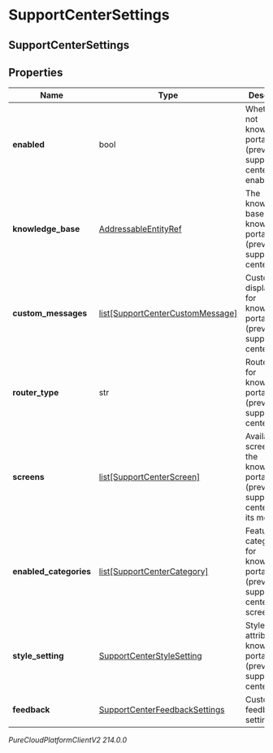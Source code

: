 # SupportCenterSettings

## SupportCenterSettings

## Properties

|Name | Type | Description | Notes|
|------------ | ------------- | ------------- | -------------|
| **enabled** | bool | Whether or not knowledge portal (previously support center) is enabled | |
| **knowledge_base** | [AddressableEntityRef](AddressableEntityRef) | The knowledge base for knowledge portal (previously support center) | |
| **custom_messages** | [list[SupportCenterCustomMessage]](SupportCenterCustomMessage) | Customizable display texts for knowledge portal (previously support center) | [optional] |
| **router_type** | str | Router type for knowledge portal (previously support center) | [optional] |
| **screens** | [list[SupportCenterScreen]](SupportCenterScreen) | Available screens for the knowledge portal (previously support center) with its modules | |
| **enabled_categories** | [list[SupportCenterCategory]](SupportCenterCategory) | Featured categories for knowledge portal (previously support center) home screen | |
| **style_setting** | [SupportCenterStyleSetting](SupportCenterStyleSetting) | Style attributes for knowledge portal (previously support center) | |
| **feedback** | [SupportCenterFeedbackSettings](SupportCenterFeedbackSettings) | Customer feedback settings | [optional] |



_PureCloudPlatformClientV2 214.0.0_
